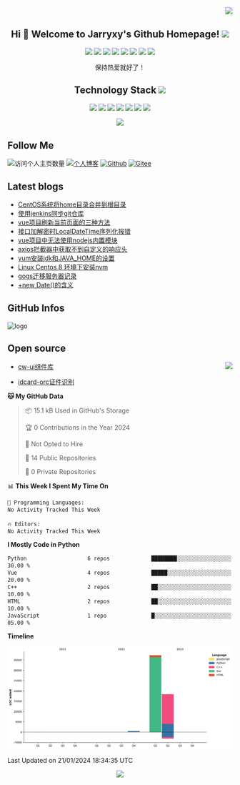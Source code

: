 <p align="right">
<img src="https://count.getloli.com/get/@:jarryxy?theme=rule34" />
</p>

<h2 align="center">Hi 🎉 Welcome to Jarryxy's Github Homepage! <img src="https://media.giphy.com/media/mGcNjsfWAjY5AEZNw6/giphy.gif" width="50"></h2>
<p align="center">
<img src="https://img.shields.io/badge/-JavaScript-black?style=flat-square&logo=javascript"/>
<img src="https://img.shields.io/badge/-Nodejs-black?style=flat-square&logo=Node.js"/>
<img src="https://img.shields.io/badge/-Expressjs-black?style=flat-square&logo=Express.js"/>
<img src="https://img.shields.io/badge/-React-black?style=flat-square&logo=react"/>
<img src="https://img.shields.io/badge/-MongoDB-black?style=flat-square&logo=mongodb"/>
<img src="https://img.shields.io/badge/-MySQL-black?style=flat-square&logo=mysql"/>
<img src="https://img.shields.io/badge/-Git-black?style=flat-square&logo=git"/>
<img src="https://img.shields.io/badge/-GitHub-black?style=flat-square&logo=github"/>
</p>

<p align="center">保持热爱就好了！</p>

<p align="center">
<h2 align="center">Technology Stack <img src="https://media.giphy.com/media/WUlplcMpOCEmTGBtBW/giphy.gif" width="30"></h2>
</p>

<p align="center">
<img src="https://img.shields.io/badge/-Java-E34A86?style=flat-square&logo=java"/>
<img src="https://img.shields.io/badge/-HTML5-E34F26?style=flat-square&logo=html5&logoColor=white"/>
<img src="https://img.shields.io/badge/-CSS3-1572B6?style=flat-square&logo=css3"/>
<img src="https://img.shields.io/badge/-Vue-563D7C?style=flat-square&logo=vue"/>
<img src="https://img.shields.io/badge/-K8s-430098?style=flat-square&logo=k8s"/>
<img src="https://img.shields.io/badge/C-00599C?style=flat-square&logo=c&logoColor=white"/>
<img src="https://img.shields.io/badge/-C++-00599C?style=flat-square&logo=c"/>
</p>


<p align = "center">
<img width="50%" src="https://github-readme-streak-stats.herokuapp.com/?user=jarryxy&show_icons=true&locale=en&layout=compact&theme=radical&line_height=0" />
</p>



## Follow Me
![访问个人主页数量](https://komarev.com/ghpvc/?username=jarryxy&color=green)
[![个人博客](https://img.shields.io/badge/-个人博客（yuencode.cn）-c14438?style=flat-square&logo=B&logoColor=white)](https://www.yuencode.cn/)
[![Github](https://img.shields.io/github/followers/jarryxy?label=Github&style=social)](https://github.com/jarryxy)
[![Gitee](https://img.shields.io/badge/-码云-EA4335?style=flat-square&logo=Gitee&logoColor=white)](https://gitee.com/jarryxy)

## Latest blogs

<!-- BLOG-POST-LIST:START -->
- [CentOS系统将home目录合并到根目录](https://www.yuencode.cn/2024/01/02/CentOS%E7%B3%BB%E7%BB%9F%E5%B0%86home%E7%9B%AE%E5%BD%95%E5%90%88%E5%B9%B6%E5%88%B0%E6%A0%B9%E7%9B%AE%E5%BD%95/)
- [使用jenkins同步git仓库](https://www.yuencode.cn/2023/01/26/%E4%BD%BF%E7%94%A8jenkins%E5%90%8C%E6%AD%A5git%E4%BB%93%E5%BA%93/)
- [vue项目刷新当前页面的三种方法](https://www.yuencode.cn/2023/01/11/vue%E9%A1%B9%E7%9B%AE%E5%88%B7%E6%96%B0%E5%BD%93%E5%89%8D%E9%A1%B5%E9%9D%A2%E7%9A%84%E4%B8%89%E7%A7%8D%E6%96%B9%E6%B3%95/)
- [接口加解密时LocalDateTime序列化报错](https://www.yuencode.cn/2023/01/06/%E6%8E%A5%E5%8F%A3%E5%8A%A0%E8%A7%A3%E5%AF%86%E6%97%B6LocalDateTime%E5%BA%8F%E5%88%97%E5%8C%96%E6%8A%A5%E9%94%99/)
- [vue项目中无法使用nodejs内置模块](https://www.yuencode.cn/2023/01/06/vue%E9%A1%B9%E7%9B%AE%E4%B8%AD%E6%97%A0%E6%B3%95%E4%BD%BF%E7%94%A8nodejs%E5%86%85%E7%BD%AE%E6%A8%A1%E5%9D%97/)
- [axios拦截器中获取不到自定义的响应头](https://www.yuencode.cn/2023/01/06/axios%E6%8B%A6%E6%88%AA%E5%99%A8%E4%B8%AD%E8%8E%B7%E5%8F%96%E4%B8%8D%E5%88%B0%E8%87%AA%E5%AE%9A%E4%B9%89%E7%9A%84%E5%93%8D%E5%BA%94%E5%A4%B4/)
- [yum安装jdk和JAVA_HOME的设置](https://www.yuencode.cn/2023/01/03/yum%E5%AE%89%E8%A3%85jdk%E5%92%8CJAVA-HOME%E7%9A%84%E8%AE%BE%E7%BD%AE/)
- [Linux Centos 8 环境下安装nvm](https://www.yuencode.cn/2023/01/03/Linux-Centos-8-%E7%8E%AF%E5%A2%83%E4%B8%8B%E5%AE%89%E8%A3%85nvm/)
- [gogs迁移服务器记录](https://www.yuencode.cn/2023/01/03/gogs%E8%BF%81%E7%A7%BB%E6%9C%8D%E5%8A%A1%E5%99%A8%E8%AE%B0%E5%BD%95/)
- [+new Date&lpar;&rpar;的含义](https://www.yuencode.cn/2023/01/02/new-Date-%E7%9A%84%E5%90%AB%E4%B9%89/)
<!-- BLOG-POST-LIST:END -->

## GitHub Infos
<img src="https://github-profile-trophy.vercel.app/?username=jarryxy&theme=flat&column=7" alt="logo" height="160" align="center" style="margin: auto;" />

## Open source

 <img src = "https://github-readme-stats.vercel.app/api/top-langs/?username=jarryxy&theme=radical" align="right" />

- [cw-ui组件库](https://github.com/jarryxy/cw-ui)

- [idcard-orc证件识别](https://github.com/jarryxy/idcard-orc)

<!--START_SECTION:waka-->
**🐱 My GitHub Data** 

> 📦 15.1 kB Used in GitHub's Storage 
 > 
> 🏆 0 Contributions in the Year 2024
 > 
> 🚫 Not Opted to Hire
 > 
> 📜 14 Public Repositories 
 > 
> 🔑 0 Private Repositories 
 > 
📊 **This Week I Spent My Time On** 

```text
💬 Programming Languages: 
No Activity Tracked This Week

🔥 Editors: 
No Activity Tracked This Week
```

**I Mostly Code in Python** 

```text
Python                   6 repos             ████████░░░░░░░░░░░░░░░░░   30.00 % 
Vue                      4 repos             █████░░░░░░░░░░░░░░░░░░░░   20.00 % 
C++                      2 repos             ██░░░░░░░░░░░░░░░░░░░░░░░   10.00 % 
HTML                     2 repos             ██░░░░░░░░░░░░░░░░░░░░░░░   10.00 % 
JavaScript               1 repo              █░░░░░░░░░░░░░░░░░░░░░░░░   05.00 % 
```



**Timeline**

![Lines of Code chart](https://raw.githubusercontent.com/jarryxy/jarryxy/master/assets/bar_graph.png)


 Last Updated on 21/01/2024 18:34:35 UTC
<!--END_SECTION:waka-->

<p align = "center">
  <img src = "https://github-readme-stats.vercel.app/api?username=jarryxy&show_icons=true&theme=tokyonight&line_height=27">
</p>
